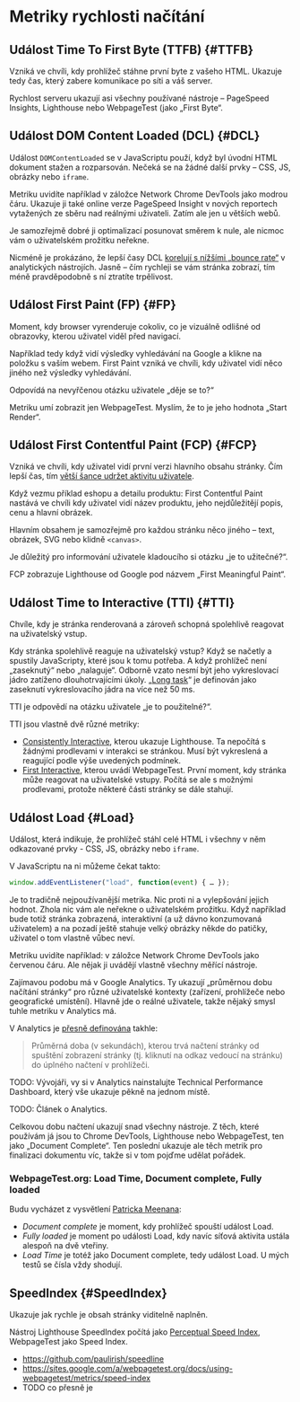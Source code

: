 # Metriky rychlosti načítání

## Událost Time To First Byte (TTFB) {#TTFB}

Vzniká ve chvíli, kdy prohlížeč stáhne první byte z vašeho HTML. Ukazuje tedy čas, který zabere komunikace po síti a váš server.

Rychlost serveru ukazují asi všechny používané nástroje – PageSpeed Insights, Lighthouse nebo WebpageTest (jako „First Byte“.


## Událost DOM Content Loaded (DCL) {#DCL}

Událost `DOMContentLoaded` se v JavaScriptu použí, když byl úvodní HTML dokument stažen a rozparsován. Nečeká se na žádné další prvky – CSS, JS, obrázky nebo `iframe`.

Metriku uvidíte například v záložce Network Chrome DevTools jako modrou čáru. Ukazuje ji také online verze PageSpeed Insight v nových reportech vytažených ze sběru nad reálnými uživateli. Zatím ale jen u větších webů.

Je samozřejmě dobré ji optimalizací posunovat směrem k nule, ale nicmoc vám o uživatelském prožitku neřekne.

Nicméně je prokázáno, že lepší časy DCL [korelují s nížšími „bounce rate“](https://developers.google.com/speed/docs/insights/faq#speedmetrics) v analytických nástrojích. Jasně – čím rychleji se vám stránka zobrazí, tím méně pravděpodobně s ní ztratíte trpělivost.


## Událost First Paint (FP) {#FP}

Moment, kdy browser vyrenderuje cokoliv, co je vizuálně odlišné od obrazovky, kterou uživatel viděl před navigací. 

Například tedy když vidí výsledky vyhledávání na Google a klikne na položku s vaším webem. First Paint vzniká ve chvíli, kdy uživatel vidí něco jiného než výsledky vyhledávání.

Odpovídá na nevyřčenou otázku uživatele „děje se to?“

Metriku umí zobrazit jen WebpageTest. Myslím, že to je jeho hodnota „Start Render“.


## Událost First Contentful Paint (FCP) {#FCP}

Vzniká ve chvíli, kdy uživatel vidí první verzi hlavního obsahu stránky. Čím lepší čas, tím [větší šance udržet aktivitu uživatele](https://developers.google.com/speed/docs/insights/faq#speedmetrics).

Když vezmu příklad eshopu a detailu produktu: First Contentful Paint nastává ve chvíli kdy uživatel vidí název produktu, jeho nejdůležitějí popis, cenu a hlavní obrázek.

Hlavním obsahem je samozřejmě pro každou stránku něco jiného – text, obrázek, SVG nebo klidně `<canvas>`.

Je důležitý pro informování uživatele kladoucího si otázku „je to užitečné?“. 

FCP zobrazuje Lighthouse od Google pod názvem „First Meaningful Paint“.


## Událost Time to Interactive (TTI) {#TTI}

Chvíle, kdy je stránka renderovaná a zároveň schopná spolehlivě reagovat na uživatelský vstup.

Kdy stránka spolehlivě reaguje na uživatelský vstup? Když se načetly a spustily JavaScripty, které jsou k tomu potřeba. A když prohlížeč není „zaseknutý“ nebo „nalaguje“. Odborně vzato nesmí být jeho vykreslovací jádro zatíženo dlouhotrvajícími úkoly. „[Long task](https://developers.google.com/web/fundamentals/performance/user-centric-performance-metrics#long_tasks)“ je definován jako zaseknutí vykreslovacího jádra na více než 50 ms.

TTI je odpovědí na otázku uživatele „je to použitelné?“. 

TTI jsou vlastně dvě různé metriky:

- [Consistently Interactive](https://developers.google.com/web/tools/lighthouse/audits/consistently-interactive), kterou ukazuje Lighthouse. Ta nepočítá s žádnými prodlevami v interakci se stránkou. Musí být vykreslená a reagující podle výše uvedených podmínek.
- [First Interactive](https://github.com/WPO-Foundation/webpagetest/blob/master/docs/Metrics/TimeToInteractive.md), kterou uvádí WebpageTest. První moment, kdy stránka může reagovat na uživatelské vstupy. Počítá se ale s možnými prodlevami, protože některé části stránky se dále stahují.


## Událost Load {#Load}

Událost, která indikuje, že prohlížeč stáhl celé  HTML i všechny v něm odkazované prvky - CSS, JS, obrázky nebo `iframe`.

V JavaScriptu na ni můžeme čekat takto:

```javascript
window.addEventListener("load", function(event) { … });
```

Je to tradičně nejpoužívanější metrika. Nic proti ni a vylepšování jejich hodnot. Zhola nic vám ale neřekne o uživatelském prožitku. Když například bude totiž stránka zobrazená, interaktivní (a už dávno konzumovaná uživatelem) a na pozadí ještě stahuje velký obrázky někde do patičky, uživatel o tom vlastně vůbec neví.

Metriku uvidíte například: v záložce Network Chrome DevTools jako červenou čáru. Ale nějak ji uvádějí vlastně všechny měřící nástroje.

Zajímavou podobu má v Google Analytics. Ty ukazují „průměrnou dobu načítání stránky“ pro různé uživatelské kontexty (zařízení, prohlížeče nebo geografické umístění). Hlavně jde o reálné uživatele, takže nějaký smysl tuhle metriku v Analytics má.

V Analytics je [přesně definována](https://support.google.com/analytics/answer/2383341?hl=cs) takhle: 

> Průměrná doba (v sekundách), kterou trvá načtení stránky od spuštění zobrazení stránky (tj. kliknutí na odkaz vedoucí na stránku) do úplného načtení v prohlížeči.

TODO: Vývojáři, vy si v Analytics nainstalujte Technical Performance Dashboard, který vše ukazuje pěkně na jednom místě.

TODO: Článek o Analytics.

Celkovou dobu načtení ukazují snad všechny nástroje. Z těch, které používám já jsou to Chrome DevTools, Lighthouse nebo WebpageTest, ten jako „Document Complete“. Ten poslední ukazuje ale těch metrik pro finalizaci dokumentu víc, takže si v tom pojďme udělat pořádek.

### WebpageTest.org: Load Time, Document complete, Fully loaded

Budu vycházet z vysvětlení [Patricka Meenana](https://www.webpagetest.org/forums/showthread.php?tid=10315):

- *Document complete* je moment, kdy prohlížeč spouští událost Load.
- *Fully loaded* je moment po události Load, kdy navíc síťová aktivita ustála alespoň na dvě vteřiny.
- *Load Time* je totéž jako Document complete, tedy událost Load. U mých testů se čísla vždy shodují.


## SpeedIndex {#SpeedIndex}


Ukazuje jak rychle je obsah stránky viditelně naplněn. 

Nástroj Lighthouse SpeedIndex počítá jako [Perceptual Speed Index](https://developers.google.com/web/tools/lighthouse/audits/speed-index), WebpageTest jako Speed Index.

- https://github.com/paulirish/speedline
- https://sites.google.com/a/webpagetest.org/docs/using-webpagetest/metrics/speed-index
- TODO co přesně je
